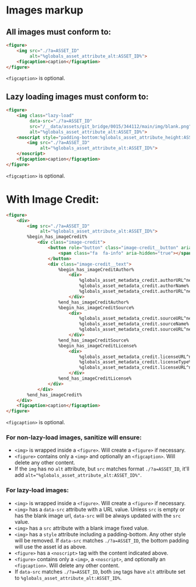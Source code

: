 # Images markup

## All images must conform to:

```html
<figure>
    <img src="./?a=ASSET_ID"
         alt="%globals_asset_attribute_alt:ASSET_ID%">
    <figcaption>caption</figcaption>
</figure>
```

`<figcaption>` is optional.

## Lazy loading images must conform to:

```html
<figure>
    <img class="lazy-load" 
         data-src="./?a=ASSET_ID" 
         src="/__data/assets/git_bridge/0015/344112/main/img/blank.png"
         alt="%globals_asset_attribute_alt:ASSET_ID%">
    <noscript style="padding-bottom:%globals_asset_attribute_height:ASSET_ID^replace_keywords:divide:{globals_asset_attribute_width:ASSET_ID}^multiply:100%%">         
        <img src="./?a=ASSET_ID"
             alt="%globals_asset_attribute_alt:ASSET_ID%">
    </noscript>
    <figcaption>caption</figcaption>
</figure>
```

`<figcaption>` is optional.

# With Image Credit:

```html
<figure>
    <div>
        <img src="./?a=ASSET_ID"
             alt="%globals_asset_attribute_alt:ASSET_ID%">
        %begin_has_imageCredit%
            <div class="image-credit">
                <button role="button" class="image-credit__button" aria-pressed="false" aria-title="Show Image Credit" title="Show Image Credit">
                    <span class="fa  fa-info" aria-hidden="true"></span>
                </button>
                <div class="image-credit__text">
                    %begin_has_imageCreditAuthor%
                        <div>
                            %globals_asset_metadata_credit.authorURL^neq::<a href="%%globals_asset_metadata_credit.authorURL%%globals_asset_metadata_credit.authorURL^neq::" title="%%globals_asset_metadata_credit.authorURL^replace_keywords:neq::{asset_metadata_credit.authorName}%%globals_asset_metadata_credit.authorURL^neq::">%
                            %globals_asset_metadata_credit.authorName%
                            %globals_asset_metadata_credit.authorURL^neq::</a>%
                        </div>
                    %end_has_imageCreditAuthor%
                    %begin_has_imageCreditSource%
                        <div>
                            %globals_asset_metadata_credit.sourceURL^neq::<a href="%%globals_asset_metadata_credit.sourceURL%%globals_asset_metadata_credit.sourceURL^neq::" title="%%globals_asset_metadata_credit.sourceURL^replace_keywords:neq::{asset_metadata_credit.sourceName}%%globals_asset_metadata_credit.sourceURL^neq::">%
                            %globals_asset_metadata_credit.sourceName%
                            %globals_asset_metadata_credit.sourceURL^neq::</a>%
                        </div>
                    %end_has_imageCreditSource%
                    %begin_has_imageCreditLicense%
                        <div>
                            %globals_asset_metadata_credit.licenseURL^neq::<a href="%%globals_asset_metadata_credit.licenseURL%%globals_asset_metadata_credit.licenseURL^neq::" title="%%globals_asset_metadata_credit.licenseURL^replace_keywords:neq::{asset_metadata_credit.licenseType}%%globals_asset_metadata_credit.licenseURL^neq::">%
                            %globals_asset_metadata_credit.licenseType%
                            %globals_asset_metadata_credit.licenseURL^neq::</a>%
                        </div>
                    %end_has_imageCreditLicense%
                </div>
            </div>
        %end_has_imageCredit%
    </div>
    <figcaption>caption</figcaption>
</figure>
```

`<figcaption>` is optional.

### For non-lazy-load images, sanitize will ensure:

- `<img>` is wrapped inside a `<figure>`. Will create a `<figure>` if necessary.
- `<figure>` contains only a `<img>` and optionally an `<figcaption>`. Will delete any other content.
- If the `img` has no `alt` attribute, but `src` matches format `./?a=ASSET_ID`, it'll add `alt="%globals_asset_attribute_alt:ASSET_ID%"`.


### For lazy-load images:

- `<img>` is wrapped inside a `<figure>`. Will create a `<figure>` if necessary.
- `<img>` has a `data-src` attribute with a URL value. Unless `src` is empty or has the blank image url, `data-src` will be
always updated with the `src` value.
- `<img>` has a `src` attribute with a blank image fixed value.
- `<img>` has a `style` attribute including a padding-bottom. Any other style will be removed. If `data-src` matches
`./?a=ASSET_ID`, the bottom padding will use the asset id as above.
- `<figure>` has a `<noscript>` tag with the content indicated above.
- `<figure>` contains only a `<img>`, a `<noscript>`, and optionally an `<figcaption>`. Will delete any other content.
- If `data-src` matches `./?a=ASSET_ID`, both `img` tags have `alt` attribute set to `%globals_asset_attribute_alt:ASSET_ID%`.
